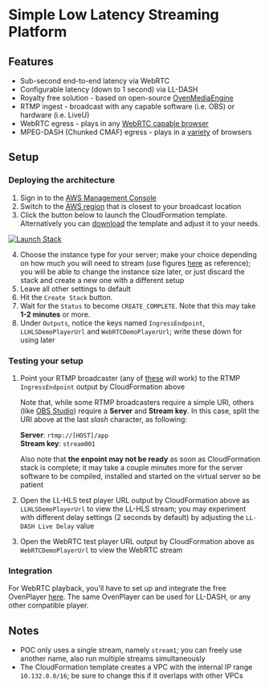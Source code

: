 # Simple Low Latency Streaming Platform

## Features
* Sub-second end-to-end latency via WebRTC
* Configurable latency (down to 1 second) via LL-DASH
* Royalty free solution - based on open-source [OvenMediaEngine](https://www.ovenmediaengine.com/)
* RTMP ingest - broadcast with any capable software (i.e. OBS) or hardware (i.e. LiveU)
* WebRTC egress - plays in any [WebRTC capable browser](https://caniuse.com/?search=webrtc)
* MPEG-DASH (Chunked CMAF) egress - plays in a [variety](https://bitmovin.com/mpeg-dash-browser-support-device-compatibility) of browsers

## Setup

### Deploying the architecture
1. Sign in to the [AWS Management Console](https://aws.amazon.com/console)
2. Switch to the [AWS region](https://docs.aws.amazon.com/AWSEC2/latest/UserGuide/using-regions-availability-zones.html#concepts-available-regions) that is closest to your broadcast location
3. Click the button below to launch the CloudFormation template. Alternatively you can [download](template.yaml) the template and adjust it to your needs.

[![Launch Stack](https://cdn.rawgit.com/buildkite/cloudformation-launch-stack-button-svg/master/launch-stack.svg)](https://console.aws.amazon.com/cloudformation/home#/stacks/create/review?stackName=low-latency-streaming-platform&templateURL=https://lostshadow.s3.amazonaws.com/low-latency-streaming-platform/template.yaml)

4. Choose the instance type for your server; make your choice depending on how much you will need to stream (use figures [here](https://cloudonaut.io/ec2-network-performance-cheat-sheet/) as reference); you will be able to change the instance size later, or just discard the stack and create a new one with a different setup
5. Leave all other settings to default
6. Hit the `Create Stack` button. 
7. Wait for the `Status` to become `CREATE_COMPLETE`. Note that this may take **1-2 minutes** or more.
8. Under `Outputs`, notice the keys named `IngressEndpoint`, `LLHLSDemoPlayerUrl` and `WebRTCDemoPlayerUrl`; write these down for using later


### Testing your setup
1. Point your RTMP broadcaster (any of [these](https://support.google.com/youtube/answer/2907883) will work) to the RTMP `IngressEndpoint` output by CloudFormation above

	Note that, while some RTMP broadcasters require a simple URI, others (like [OBS Studio](https://obsproject.com)) require a **Server** and **Stream key**. In this case, split the URI above at the last *slash* character, as following:
	
	**Server**: `rtmp://[HOST]/app`  
	**Stream key**: `stream001`

	Also note that **the enpoint may not be ready** as soon as CloudFormation stack is complete; it may take a couple minutes more for the server software to be compiled, installed and started on the virtual server so be patient
2. Open the LL-HLS test player URL output by CloudFormation above as `LLHLSDemoPlayerUrl` to view the LL-HLS stream; you may experiment with different delay settings (2 seconds by default) by adjusting the `LL-DASH Live Delay` value
3. Open the WebRTC test player URL output by CloudFormation above as `WebRTCDemoPlayerUrl` to view the WebRTC stream


### Integration

For WebRTC playback, you'll have to set up and integrate the free OvenPlayer [here](https://github.com/AirenSoft/OvenPlayer). The same OvenPlayer can be used for LL-DASH, or any other compatible player.

## Notes
* POC only uses a single stream, namely `stream1`; you can freely use another name, also run multiple streams simultaneously
* The CloudFormation template creates a VPC with the internal IP range `10.132.0.0/16`; be sure to change this if it overlaps with other VPCs